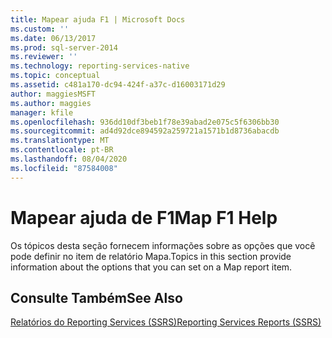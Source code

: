 ```yaml
---
title: Mapear ajuda F1 | Microsoft Docs
ms.custom: ''
ms.date: 06/13/2017
ms.prod: sql-server-2014
ms.reviewer: ''
ms.technology: reporting-services-native
ms.topic: conceptual
ms.assetid: c481a170-dc94-424f-a37c-d16003171d29
author: maggiesMSFT
ms.author: maggies
manager: kfile
ms.openlocfilehash: 936dd10df3beb1f78e39abad2e075c5f6306bb30
ms.sourcegitcommit: ad4d92dce894592a259721a1571b1d8736abacdb
ms.translationtype: MT
ms.contentlocale: pt-BR
ms.lasthandoff: 08/04/2020
ms.locfileid: "87584008"
---
```

# <a name="map-f1-help"></a><span data-ttu-id="33efe-102">Mapear ajuda de F1</span><span class="sxs-lookup"><span data-stu-id="33efe-102">Map F1 Help</span></span>
  <span data-ttu-id="33efe-103">Os tópicos desta seção fornecem informações sobre as opções que você pode definir no item de relatório Mapa.</span><span class="sxs-lookup"><span data-stu-id="33efe-103">Topics in this section provide information about the options that you can set on a Map report item.</span></span>  
  
## <a name="see-also"></a><span data-ttu-id="33efe-104">Consulte Também</span><span class="sxs-lookup"><span data-stu-id="33efe-104">See Also</span></span>  
 [<span data-ttu-id="33efe-105">Relatórios do Reporting Services &#40;SSRS&#41;</span><span class="sxs-lookup"><span data-stu-id="33efe-105">Reporting Services Reports &#40;SSRS&#41;</span></span>](reports/reporting-services-reports-ssrs.md)  
  
  
